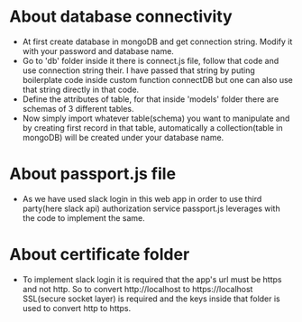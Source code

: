 
# About database connectivity

- At first create database in mongoDB and get connection string. Modify it with your password and database name.
- Go to 'db' folder inside it there is connect.js file, follow that code and use connection string their. I have passed that string by puting boilerplate code inside custom function connectDB but one can also use that string directly in that code.
- Define the attributes of table, for that inside 'models' folder there are schemas of 3 different tables. 
- Now simply import whatever table(schema) you want to manipulate and by creating first record in that table, automatically a collection(table in mongoDB) will be created under your database name.

# About passport.js file

- As we have used slack login in this web app in order to use third party(here slack api) authorization service passport.js leverages with the code to implement the same.

# About certificate folder

- To implement slack login it is required that the app's url must be https and not http. So to convert http://localhost to https://localhost SSL(secure socket layer) is required and the keys inside that folder is used to convert http to https.

